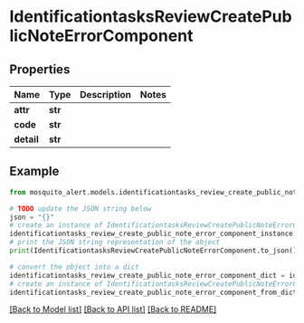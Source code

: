 # IdentificationtasksReviewCreatePublicNoteErrorComponent


## Properties

Name | Type | Description | Notes
------------ | ------------- | ------------- | -------------
**attr** | **str** |  | 
**code** | **str** |  | 
**detail** | **str** |  | 

## Example

```python
from mosquito_alert.models.identificationtasks_review_create_public_note_error_component import IdentificationtasksReviewCreatePublicNoteErrorComponent

# TODO update the JSON string below
json = "{}"
# create an instance of IdentificationtasksReviewCreatePublicNoteErrorComponent from a JSON string
identificationtasks_review_create_public_note_error_component_instance = IdentificationtasksReviewCreatePublicNoteErrorComponent.from_json(json)
# print the JSON string representation of the object
print(IdentificationtasksReviewCreatePublicNoteErrorComponent.to_json())

# convert the object into a dict
identificationtasks_review_create_public_note_error_component_dict = identificationtasks_review_create_public_note_error_component_instance.to_dict()
# create an instance of IdentificationtasksReviewCreatePublicNoteErrorComponent from a dict
identificationtasks_review_create_public_note_error_component_from_dict = IdentificationtasksReviewCreatePublicNoteErrorComponent.from_dict(identificationtasks_review_create_public_note_error_component_dict)
```
[[Back to Model list]](../README.md#documentation-for-models) [[Back to API list]](../README.md#documentation-for-api-endpoints) [[Back to README]](../README.md)


